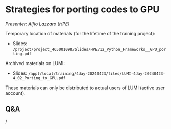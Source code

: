 # Strategies for porting codes to GPU

*Presenter: Alfio Lazzaro (HPE)*

<!--
Course materials will be provided during and after the course.
-->

Temporary location of materials (for the lifetime of the training project):

-   Slides: `/project/project_465001098/Slides/HPE/12_Python_Frameworks__GPU_porting.pdf`

Archived materials on LUMI:

-   Slides: `/appl/local/training/4day-20240423/files/LUMI-4day-20240423-4_02_Porting_to_GPU.pdf`

<!--
-   Recording: `/appl/local/training/4day-20240423/recordings/4_02_Porting_to_GPU.mp4`
-->

These materials can only be distributed to actual users of LUMI (active user account).


## Q&A

/
